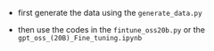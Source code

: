 - first generate the data using the `generate_data.py`

- then use the codes in the `fintune_oss20b.py` or the `gpt_oss_(20B)_Fine_tuning.ipynb`

